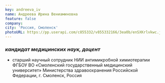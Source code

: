 ```yaml
---
key: andreeva_iv
name: Андреева Ирина Вениаминовна
feature: false
company: 
city: 'Россия, Смоленск'
photoURL: https://pp.userapi.com/c855332/v855332166/3ea0b/enSXKrlvkwc.jpg
---
```


### *кандидат медицинских наук, доцент*

- старший научный сотрудник НИИ антимикробной химиотерапии ФГБОУ ВО «Смоленский государственный медицинский университет» Министерства здравоохранения Российской Федерации, г. Смоленск, Россия